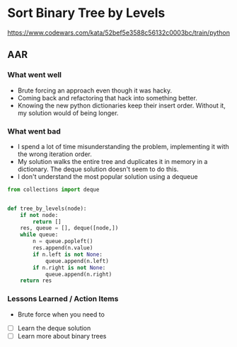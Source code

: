 # Sort Binary Tree by Levels

https://www.codewars.com/kata/52bef5e3588c56132c0003bc/train/python

## AAR

### What went well

* Brute forcing an approach even though it was hacky.
* Coming back and refactoring that hack into something better.
* Knowing the new python dictionaries keep their insert order. Without it, my
  solution would of being longer.

### What went bad

* I spend a lot of time misunderstanding the problem, implementing it with the
  wrong iteration order.
* My solution walks the entire tree and duplicates it in memory in a dictionary.
  The deque solution doesn't seem to do this.
* I don't understand the most popular solution using a dequeue

```python
from collections import deque


def tree_by_levels(node):
    if not node:
        return []
    res, queue = [], deque([node,])
    while queue:
        n = queue.popleft()
        res.append(n.value)
        if n.left is not None:
            queue.append(n.left)
        if n.right is not None:
            queue.append(n.right)
    return res
```

### Lessons Learned / Action Items

* Brute force when you need to
* [ ] Learn the deque solution
* [ ] Learn more about binary trees
